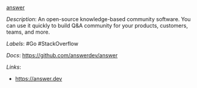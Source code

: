 [answer](https://github.com/answerdev/answer)

*Description*: An open-source knowledge-based community software. You can use it quickly to build Q&A community for your products, customers, teams, and more.

*Labels*: #Go #StackOverflow

*Docs*: https://github.com/answerdev/answer

*Links*:
  - https://answer.dev
